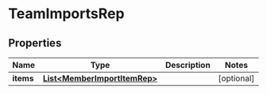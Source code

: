 

# TeamImportsRep


## Properties

Name | Type | Description | Notes
------------ | ------------- | ------------- | -------------
**items** | [**List&lt;MemberImportItemRep&gt;**](MemberImportItemRep.md) |  |  [optional]



